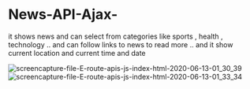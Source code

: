 # News-API-Ajax-
it shows news and can select from categories like sports , health , technology .. and can follow links to news to read more  ..
and it show current location and current time and date 


![screencapture-file-E-route-apis-js-index-html-2020-06-13-01_30_39](https://user-images.githubusercontent.com/61987317/84554105-a9549580-ad16-11ea-9acd-be5f4d6085ac.png)
![screencapture-file-E-route-apis-js-index-html-2020-06-13-01_33_34](https://user-images.githubusercontent.com/61987317/84554124-cab58180-ad16-11ea-8151-122333ac6b94.png)


